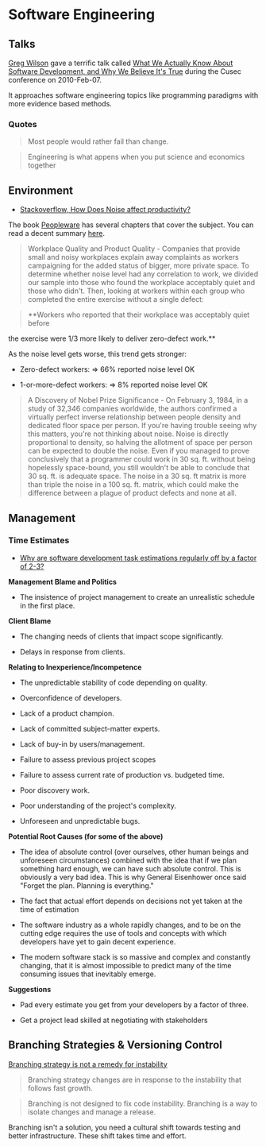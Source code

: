 # Software Engineering #



## Talks ##



[Greg Wilson](http://en.wikipedia.org/wiki/Gregory_V._Wilson) gave a terrific talk called [What We Actually Know About Software Development, and Why We Believe It's True](http://vimeo.com/9270320) during the Cusec conference on 2010-Feb-07.



It approaches software engineering topics like programming paradigms with more evidence based methods.



### Quotes ###



> Most people would rather fail than change.



> Engineering is what appens when you put science and economics together



## Environment ##



- [Stackoverflow, How Does Noise affect productivity?](http://programmers.stackexchange.com/questions/132952/studies-on-how-noise-affects-productivity-of-programmers#comment249179_132952)



The book [Peopleware](http://rads.stackoverflow.com/amzn/click/0932633439) has several chapters that cover the subject. You can read a decent summary [here](http://javatroopers.com/Peopleware.html).



> Workplace Quality and Product Quality - Companies that provide small and noisy workplaces explain away complaints as workers campaigning for the added status of bigger, more private space. To determine whether noise level had any correlation to work, we divided our sample into those who found the workplace acceptably quiet and those who didn't. Then, looking at workers within each group who completed the entire exercise without a single defect:



> **Workers who reported that their workplace was acceptably quiet before

the exercise were 1/3 more likely to deliver zero-defect work.**

As the noise level gets worse, this trend gets stronger:



- Zero-defect workers: => 66% reported noise level OK

- 1-or-more-defect workers: => 8% reported noise level OK



> A Discovery of Nobel Prize Significance - On February 3, 1984, in a study of 32,346 companies worldwide, the authors confirmed a virtually perfect inverse relationship between people density and dedicated floor space per person. If you're having trouble seeing why this matters, you're not thinking about noise. Noise is directly proportional to density, so halving the allotment of space per person can be expected to double the noise. Even if you managed to prove conclusively that a programmer could work in 30 sq. ft. without being hopelessly space-bound, you still wouldn't be able to conclude that 30 sq. ft. is adequate space. The noise in a 30 sq. ft matrix is more than triple the noise in a 100 sq. ft. matrix, which could make the difference between a plague of product defects and none at all.



## Management ##



### Time Estimates ###



- [Why are software development task estimations regularly off by a factor of 2-3?](http://www.quora.com/Engineering-Management/Why-are-software-development-task-estimations-regularly-off-by-a-factor-of-2-3)



**Management Blame and Politics**



- The insistence of project management to create an unrealistic schedule in the first place.



**Client Blame**



- The changing needs of clients that impact scope significantly.

- Delays in response from clients.



**Relating to Inexperience/Incompetence**



- The unpredictable stability of code depending on quality.

- Overconfidence of developers.

- Lack of a product champion.

- Lack of committed subject-matter experts.

- Lack of buy-in by users/management.

- Failure to assess previous project scopes

- Failure to assess current rate of production vs. budgeted time. 

- Poor discovery work.

- Poor understanding of the project's complexity.

- Unforeseen and unpredictable bugs.



**Potential Root Causes (for some of the above)**



- The idea of absolute control (over ourselves, other human beings and unforeseen circumstances) combined with the idea that if we plan something hard enough, we can have such absolute control.  This is obviously a very bad idea. This is why General Eisenhower once said "Forget the plan. Planning is everything."

- The fact that actual effort depends on decisions not yet taken at the time of estimation

- The software industry as a whole rapidly changes, and to be on the cutting edge requires the use of tools and concepts with which developers have yet to gain decent experience.

- The modern software stack is so massive and complex and constantly changing, that it is almost impossible to predict many of the time consuming issues that inevitably emerge.



**Suggestions**



- Pad every estimate you get from your developers by a factor of three.

- Get a project lead skilled at negotiating with stakeholders



## Branching Strategies & Versioning Control ##



[Branching strategy is not a remedy for instability](http://altdevblogaday.com/2012/02/09/branching-strategy-is-not-a-remedy-for-instability/)



> Branching strategy changes are in response to the instability that follows fast growth.



> Branching is not designed to fix code instability. Branching is a way to isolate changes and manage a release.



Branching isn't a solution, you need a cultural shift towards testing and better infrastructure. These shift takes time and effort.

